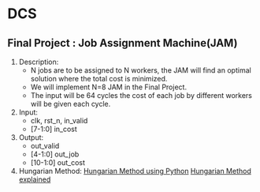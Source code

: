 # DCS
## Final Project : Job Assignment Machine(JAM)
1. Description:
   - N jobs are to be assigned to N workers, the JAM will find an optimal solution where the total cost is minimized.
   - We will implement N=8 JAM in the Final Project.
   - The input will be 64 cycles the cost of each job by different workers will be given each cycle.
2. Input:
   - clk, rst_n, in_valid
   - [7-1:0] in_cost
3. Output:
   - out_valid
   - [4-1:0] out_job
   - [10-1:0] out_cost
4. Hungarian Method:
   [Hungarian Method using Python](https://www.796t.com/content/1544340782.html)
   [Hungarian Method explained](https://egyankosh.ac.in/bitstream/123456789/18143/1/Unit-12.pdf)